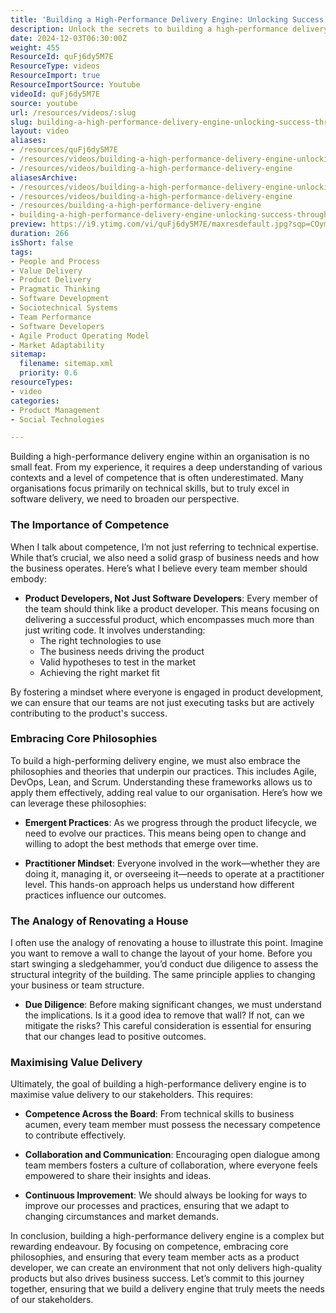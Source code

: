 ```yaml
---
title: 'Building a High-Performance Delivery Engine: Unlocking Success Through Competence and Collaboration'
description: Unlock the secrets to building a high-performance delivery engine! Discover how competence, collaboration, and core philosophies drive software success.
date: 2024-12-03T06:30:00Z
weight: 455
ResourceId: quFj6dy5M7E
ResourceType: videos
ResourceImport: true
ResourceImportSource: Youtube
videoId: quFj6dy5M7E
source: youtube
url: /resources/videos/:slug
slug: building-a-high-performance-delivery-engine-unlocking-success-through-competence-and-collaboration
layout: video
aliases:
- /resources/quFj6dy5M7E
- /resources/videos/building-a-high-performance-delivery-engine-unlocking-success-through-competence-and-collaboration
- /resources/videos/building-a-high-performance-delivery-engine
aliasesArchive:
- /resources/videos/building-a-high-performance-delivery-engine-unlocking-success-through-competence-and-collaboration
- /resources/videos/building-a-high-performance-delivery-engine
- /resources/building-a-high-performance-delivery-engine
- building-a-high-performance-delivery-engine-unlocking-success-through-competence-and-collaboration
preview: https://i9.ytimg.com/vi/quFj6dy5M7E/maxresdefault.jpg?sqp=COymp7oG&rs=AOn4CLAiaNZF3dxererISCSR8zTqhCN2mw
duration: 266
isShort: false
tags:
- People and Process
- Value Delivery
- Product Delivery
- Pragmatic Thinking
- Software Development
- Sociotechnical Systems
- Team Performance
- Software Developers
- Agile Product Operating Model
- Market Adaptability
sitemap:
  filename: sitemap.xml
  priority: 0.6
resourceTypes:
- video
categories:
- Product Management
- Social Technologies

---
```

Building a high-performance delivery engine within an organisation is no small feat. From my experience, it requires a deep understanding of various contexts and a level of competence that is often underestimated. Many organisations focus primarily on technical skills, but to truly excel in software delivery, we need to broaden our perspective.

### The Importance of Competence

When I talk about competence, I’m not just referring to technical expertise. While that’s crucial, we also need a solid grasp of business needs and how the business operates. Here’s what I believe every team member should embody:

- **Product Developers, Not Just Software Developers**: Every member of the team should think like a product developer. This means focusing on delivering a successful product, which encompasses much more than just writing code. It involves understanding:
  - The right technologies to use
  - The business needs driving the product
  - Valid hypotheses to test in the market
  - Achieving the right market fit

By fostering a mindset where everyone is engaged in product development, we can ensure that our teams are not just executing tasks but are actively contributing to the product's success.

### Embracing Core Philosophies

To build a high-performing delivery engine, we must also embrace the philosophies and theories that underpin our practices. This includes Agile, DevOps, Lean, and Scrum. Understanding these frameworks allows us to apply them effectively, adding real value to our organisation. Here’s how we can leverage these philosophies:

- **Emergent Practices**: As we progress through the product lifecycle, we need to evolve our practices. This means being open to change and willing to adopt the best methods that emerge over time.

- **Practitioner Mindset**: Everyone involved in the work—whether they are doing it, managing it, or overseeing it—needs to operate at a practitioner level. This hands-on approach helps us understand how different practices influence our outcomes.

### The Analogy of Renovating a House

I often use the analogy of renovating a house to illustrate this point. Imagine you want to remove a wall to change the layout of your home. Before you start swinging a sledgehammer, you’d conduct due diligence to assess the structural integrity of the building. The same principle applies to changing your business or team structure. 

- **Due Diligence**: Before making significant changes, we must understand the implications. Is it a good idea to remove that wall? If not, can we mitigate the risks? This careful consideration is essential for ensuring that our changes lead to positive outcomes.

### Maximising Value Delivery

Ultimately, the goal of building a high-performance delivery engine is to maximise value delivery to our stakeholders. This requires:

- **Competence Across the Board**: From technical skills to business acumen, every team member must possess the necessary competence to contribute effectively.

- **Collaboration and Communication**: Encouraging open dialogue among team members fosters a culture of collaboration, where everyone feels empowered to share their insights and ideas.

- **Continuous Improvement**: We should always be looking for ways to improve our processes and practices, ensuring that we adapt to changing circumstances and market demands.

In conclusion, building a high-performance delivery engine is a complex but rewarding endeavour. By focusing on competence, embracing core philosophies, and ensuring that every team member acts as a product developer, we can create an environment that not only delivers high-quality products but also drives business success. Let’s commit to this journey together, ensuring that we build a delivery engine that truly meets the needs of our stakeholders.
